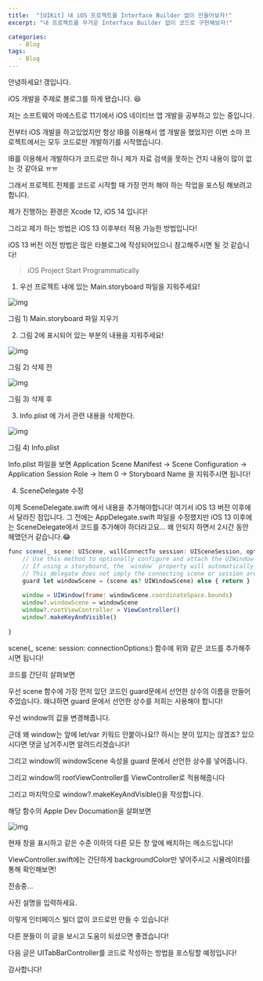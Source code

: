 ```yaml
---
title:  "[UIKit] 내 iOS 프로젝트를 Interface Builder 없이 만들어보자!"
excerpt: "내 프로젝트를 무거운 Interface Builder 없이 코드로 구현해보자!"

categories:
​	- Blog
tags:
​	- Blog
---
```




안녕하세요! 갱입니다.



iOS 개발을 주제로 블로그를 하게 됐습니다. 😆



저는 소프트웨어 마에스트로 11기에서 iOS 네이티브 앱 개발을 공부하고 있는 중입니다.

전부터 iOS 개발을 하고있었지만 항상 IB를 이용해서 앱 개발을 했었지만 이번 소마 프로젝트에서는 모두 코드로만 개발하기를 시작했습니다.



IB를 이용해서 개발하다가 코드로만 하니 제가 자료 검색을 못하는 건지 내용이 많이 없는 것 같아요 ㅠㅠ



그래서 프로젝트 전체를 코드로 시작할 때 가장 먼저 해야 하는 작업을 포스팅 해보려고합니다.



제가 진행하는 환경은 Xcode 12, iOS 14 입니다!



그리고 제가 하는 방법은 iOS 13 이후부터 적용 가능한 방법입니다!

iOS 13 버전 이전 방법은 많은 타블로그에 작성되어있으니 참고해주시면 될 것 같습니다!



> iOS Project Start Programmatically



1. 우선 프로젝트 내에 있는 Main.storyboard 파일을 지워주세요!

![img](https://blogfiles.pstatic.net/MjAyMDEwMDlfMTI4/MDAxNjAyMjUyMDEzMjEy.8zXeXTXLrAk5_m5fy9E9Hzb6krs6CBWpYi9yJb6MB2Ig.YPDoIq0U44CS4AKy5VYwbV03nYu96-7zWF7yiBb7oFYg.PNG.fover32/image.png?type=w1)

그림 1) Main.storyboard 파일 지우기



2. 그림 2에 표시되어 있는 부분의 내용을 지워주세요!



![img](https://blogfiles.pstatic.net/MjAyMDEwMDlfMzYg/MDAxNjAyMjUyMzMwNzIy.yjOMCrdXRTzxqYjDfZbrm6-_GtjYLiJ8_IymshxDQ9og.-ukC3WFjGoXuhmLARM5_zSdCMu7an4eXNW8G3NnZxdgg.PNG.fover32/image.png?type=w1)

그림 2) 삭제 전



![img](https://blogfiles.pstatic.net/MjAyMDEwMDlfMjMz/MDAxNjAyMjUyMzQ5NzY3.goAULD1Fb02XmSxPhi_5-SmFZawC3r1fF4pU2DL1aEsg.fRlt-MPvMamxzNZV-Ae5KTVXmeKlW_lG2QKVt8Pd6_cg.PNG.fover32/image.png?type=w1)

그림 3) 삭제 후



3. Info.plist 에 가서 관련 내용을 삭제한다.



![img](https://blogfiles.pstatic.net/MjAyMDEwMDlfNCAg/MDAxNjAyMjUyNDUwOTE0.m4SMIt59GAbsDRtK--IZPLAptImpG5zgCEefhXeqCdgg._Kn7ntKHHLIjc6JKH90JbBvkiTuvTdlG4aUubVMOZfwg.PNG.fover32/image.png?type=w1)

그림 4) Info.plist

Info.plist 파일을 보면 Application Scene Manifest -> Scene Configuration -> Application Session Role -> Item 0 -> Storyboard Name 을 지워주시면 됩니다!



4. SceneDelegate 수정

이제 SceneDelegate.swift 에서 내용을 추가해야합니다! 여기서 iOS 13 버전 이후에서 달라진 점입니다. 그 전에는 AppDelegate.swift 파일을 수정했지만 iOS 13 이후에는 SceneDelegate에서 코드를 추가해야 하더라고요... 왜 안되지 하면서 2시간 동안 헤맸던거 같습니다.😂

```javascript
func scene(_ scene: UIScene, willConnectTo session: UISceneSession, options connectionOptions: UIScene.ConnectionOptions) {
    // Use this method to optionally configure and attach the UIWindow `window` to the provided UIWindowScene `scene`.
    // If using a storyboard, the `window` property will automatically be initialized and attached to the scene.
    // This delegate does not imply the connecting scene or session are new (see `application:configurationForConnectingSceneSession` instead).
    guard let windowScene = (scene as? UIWindowScene) else { return }
    
    window = UIWindow(frame: windowScene.coordinateSpace.bounds)
    window?.windowScene = windowScene
    window?.rootViewController = ViewController()
    window?.makeKeyAndVisible()
    
}
```

scene(_ scene: session: connectionOptions:) 함수에 위와 같은 코드를 추가해주시면 됩니다!

코드를 간단히 살펴보면

우선 scene 함수에 가장 먼저 있던 코드인 guard문에서 선언한 상수의 이름을 만들어 주었습니다. 왜냐하면 guard 문에서 선언한 상수를 저희는 사용해야 합니다!

우선 window의 값을 변경해줍니다.

근데 왜 window는 앞에 let/var 키워드 안붙이나요!? 하시는 분이 있지는 않겠죠? 있으시다면 댓글 남겨주시면 알려드리겠습니다!



그리고 window의 windowScene 속성을 guard 문에서 선언한 상수를 넣어줍니다.



그리고 window의 rootViewController를 ViewController로 적용해줍니다



그리고 마지막으로 window?.makeKeyAndVisible()을 작성합니다.



해당 함수의 Apple Dev Documation을 살펴보면



![img](https://blogfiles.pstatic.net/MjAyMDEwMDlfMTI1/MDAxNjAyMjU0NDA2NjU0.JuogL8Gqz_Ps36ebPodvp5iyYr9vzH461C7Wa7YQeVwg.M0VYN36np3nIky7muNGZbH04eedh_7ecNfrOWmksZqAg.PNG.fover32/image.png?type=w1)

현재 창을 표시하고 같은 수준 이하의 다른 모든 창 앞에 배치하는 메소드입니다!





ViewController.swift에는 간단하게 backgroundColor만 넣어주시고 시뮬레이터를 통해 확인해보면!



전송중...

사진 설명을 입력하세요.

이렇게 인터페이스 빌더 없이 코드로만 만들 수 있습니다!



다른 분들이 이 글을 보시고 도움이 되셨으면 좋겠습니다!



다음 글은 UITabBarController를 코드로 작성하는 방법을 포스팅할 예정입니다!



감사합니다!

﻿

